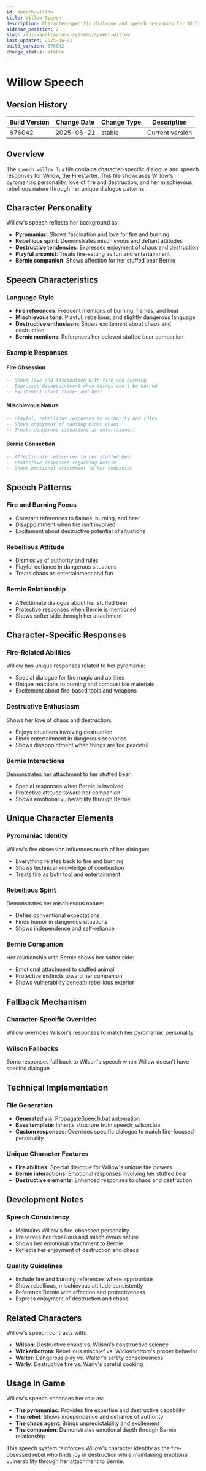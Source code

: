 ```yaml
---
id: speech-willow
title: Willow Speech
description: Character-specific dialogue and speech responses for Willow, the Firestarter
sidebar_position: 2
slug: /api-vanilla/core-systems/speech-willow
last_updated: 2025-06-21
build_version: 676042
change_status: stable
---
```


# Willow Speech

## Version History
| Build Version | Change Date | Change Type | Description |
|---|----|----|----|
| 676042 | 2025-06-21 | stable | Current version |

## Overview

The `speech_willow.lua` file contains character-specific dialogue and speech responses for Willow, the Firestarter. This file showcases Willow's pyromaniac personality, love of fire and destruction, and her mischievous, rebellious nature through her unique dialogue patterns.

## Character Personality

Willow's speech reflects her background as:
- **Pyromaniac**: Shows fascination and love for fire and burning
- **Rebellious spirit**: Demonstrates mischievous and defiant attitudes
- **Destructive tendencies**: Expresses enjoyment of chaos and destruction
- **Playful arsonist**: Treats fire-setting as fun and entertainment
- **Bernie companion**: Shows affection for her stuffed bear Bernie

## Speech Characteristics

### Language Style
- **Fire references**: Frequent mentions of burning, flames, and heat
- **Mischievous tone**: Playful, rebellious, and slightly dangerous language
- **Destructive enthusiasm**: Shows excitement about chaos and destruction
- **Bernie mentions**: References her beloved stuffed bear companion

### Example Responses

#### Fire Obsession
```lua
-- Shows love and fascination with fire and burning
-- Expresses disappointment when things can't be burned
-- Excitement about flames and heat
```

#### Mischievous Nature
```lua
-- Playful, rebellious responses to authority and rules
-- Shows enjoyment of causing minor chaos
-- Treats dangerous situations as entertainment
```

#### Bernie Connection
```lua
-- Affectionate references to her stuffed bear
-- Protective responses regarding Bernie
-- Shows emotional attachment to her companion
```

## Speech Patterns

### Fire and Burning Focus
- Constant references to flames, burning, and heat
- Disappointment when fire isn't involved
- Excitement about destructive potential of situations

### Rebellious Attitude
- Dismissive of authority and rules
- Playful defiance in dangerous situations
- Treats chaos as entertainment and fun

### Bernie Relationship
- Affectionate dialogue about her stuffed bear
- Protective responses when Bernie is mentioned
- Shows softer side through her attachment

## Character-Specific Responses

### Fire-Related Abilities
Willow has unique responses related to her pyromania:
- Special dialogue for fire magic and abilities
- Unique reactions to burning and combustible materials
- Excitement about fire-based tools and weapons

### Destructive Enthusiasm
Shows her love of chaos and destruction:
- Enjoys situations involving destruction
- Finds entertainment in dangerous scenarios
- Shows disappointment when things are too peaceful

### Bernie Interactions
Demonstrates her attachment to her stuffed bear:
- Special responses when Bernie is involved
- Protective attitude toward her companion
- Shows emotional vulnerability through Bernie

## Unique Character Elements

### Pyromaniac Identity
Willow's fire obsession influences much of her dialogue:
- Everything relates back to fire and burning
- Shows technical knowledge of combustion
- Treats fire as both tool and entertainment

### Rebellious Spirit
Demonstrates her mischievous nature:
- Defies conventional expectations
- Finds humor in dangerous situations
- Shows independence and self-reliance

### Bernie Companion
Her relationship with Bernie shows her softer side:
- Emotional attachment to stuffed animal
- Protective instincts toward her companion
- Shows vulnerability beneath rebellious exterior

## Fallback Mechanism

### Character-Specific Overrides
Willow overrides Wilson's responses to match her pyromaniac personality

### Wilson Fallbacks
Some responses fall back to Wilson's speech when Willow doesn't have specific dialogue

## Technical Implementation

### File Generation
- **Generated via**: PropagateSpeech.bat automation
- **Base template**: Inherits structure from speech_wilson.lua
- **Custom responses**: Overrides specific dialogue to match fire-focused personality

### Unique Character Features
- **Fire abilities**: Special dialogue for Willow's unique fire powers
- **Bernie interactions**: Emotional responses involving her stuffed bear
- **Destructive elements**: Enhanced responses to chaos and destruction

## Development Notes

### Speech Consistency
- Maintains Willow's fire-obsessed personality
- Preserves her rebellious and mischievous nature
- Shows her emotional attachment to Bernie
- Reflects her enjoyment of destruction and chaos

### Quality Guidelines
- Include fire and burning references where appropriate
- Show rebellious, mischievous attitude consistently
- Reference Bernie with affection and protectiveness
- Express enjoyment of destruction and chaos

## Related Characters

Willow's speech contrasts with:
- **Wilson**: Destructive chaos vs. Wilson's constructive science
- **Wickerbottom**: Rebellious mischief vs. Wickerbottom's proper behavior
- **Walter**: Dangerous play vs. Walter's safety consciousness
- **Warly**: Destructive fire vs. Warly's careful cooking

## Usage in Game

Willow's speech enhances her role as:
- **The pyromaniac**: Provides fire expertise and destructive capability
- **The rebel**: Shows independence and defiance of authority
- **The chaos agent**: Brings unpredictability and excitement
- **The companion**: Demonstrates emotional depth through Bernie relationship

This speech system reinforces Willow's character identity as the fire-obsessed rebel who finds joy in destruction while maintaining emotional vulnerability through her attachment to Bernie.
